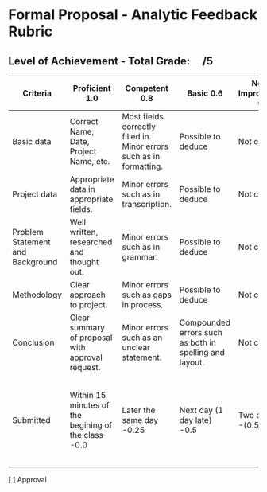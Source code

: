 # Formal Proposal - Analytic Feedback Rubric
## Level of Achievement - Total Grade: &nbsp;&nbsp;&nbsp;&nbsp;/5
|Criteria                        |Proficient 1.0|Competent 0.8|Basic 0.6|Needs Improvement 0.4|NA 0.2|
|--------------------------------|--------------|-------------|---------|---------------------|------|
|Basic data                      |Correct Name, Date, Project Name, etc.   |Most fields correctly filled in. Minor errors such as in formatting.|Possible to deduce|Not clear|NA|
|Project data                    |Appropriate data in appropriate fields.  |Minor errors such as in transcription.                              |Possible to deduce|Not clear|NA|
|Problem Statement and Background|Well written, researched and thought out.|Minor errors such as in grammar.                                    |Possible to deduce|Not clear|NA|
|Methodology                     |Clear approach to project.               |Minor errors such as gaps in process.                               |Possible to deduce|Not clear|NA|
|Conclusion |Clear summary of proposal with approval request.    |Minor errors such as an unclear statement.|Compounded errors such as both in spelling and layout.|Not clear|NA|
|Submitted  |Within 15 minutes of the begining of the class -0.0|Later the same day -0.25|Next day (1 day late) -0.5|Two days late -(0.5*2)|x days late -(0.5*x), will recieve 0/5 if submitted a week or more late.|
[ ] Approval
